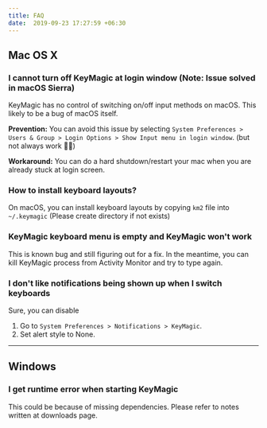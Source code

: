 ```yaml
---
title: FAQ
date:  2019-09-23 17:27:59 +06:30
---
```


## Mac OS X <i class="fab fa-apple"></i>

### I cannot turn off KeyMagic at login window (Note: **Issue solved in macOS Sierra**)

KeyMagic has no control of switching on/off input methods on macOS. This likely to be a bug of macOS itself.

**Prevention:** You can avoid this issue by selecting `System Preferences > Users & Group > Login Options > Show Input menu in login window`. (but not always work 🤷‍♂️)

**Workaround:** You can do a hard shutdown/restart your mac when you are already stuck at login screen.

### How to install keyboard layouts?

On macOS, you can install keyboard layouts by copying `km2` file into `~/.keymagic` (Please create directory if not exists)

### KeyMagic keyboard menu is empty and KeyMagic won't work

This is known bug and still figuring out for a fix. In the meantime, you can kill KeyMagic process from Activity Monitor and try to type again.

### I don't like notifications being shown up when I switch keyboards

Sure, you can disable
1. Go to `System Preferences > Notifications > KeyMagic`.
2. Set alert style to None.

---

## Windows <i class="fab fa-windows"></i>

### I get runtime error when starting KeyMagic

This could be because of missing dependencies. Please refer to notes written at downloads page.
